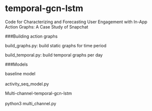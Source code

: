# temporal-gcn-lstm
Code for Characterizing and Forecasting User Engagement with In-App Action Graphs: A Case Study of Snapchat

###Building action graphs

build_graphs.py:    build static graphs for time period

build_temporal.py:  build temporal graphs per day

###Models

baseline model <br></br>
activity_seq_model.py

Multi-channel-temporal-gcn-lstm <br></br>
python3 multi_channel.py
